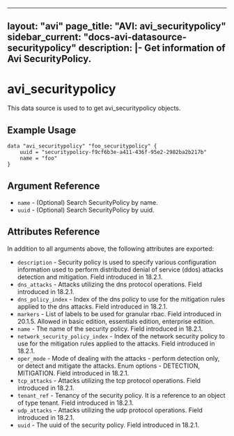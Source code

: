 <!--
    Copyright 2021 VMware, Inc.
    SPDX-License-Identifier: Mozilla Public License 2.0
-->
---
layout: "avi"
page_title: "AVI: avi_securitypolicy"
sidebar_current: "docs-avi-datasource-securitypolicy"
description: |-
  Get information of Avi SecurityPolicy.
---

# avi_securitypolicy

This data source is used to to get avi_securitypolicy objects.

## Example Usage

```hcl
data "avi_securitypolicy" "foo_securitypolicy" {
    uuid = "securitypolicy-f9cf6b3e-a411-436f-95e2-2982ba2b217b"
    name = "foo"
}
```

## Argument Reference

* `name` - (Optional) Search SecurityPolicy by name.
* `uuid` - (Optional) Search SecurityPolicy by uuid.

## Attributes Reference

In addition to all arguments above, the following attributes are exported:

* `description` - Security policy is used to specify various configuration information used to perform distributed denial of service (ddos) attacks detection and mitigation. Field introduced in 18.2.1.
* `dns_attacks` - Attacks utilizing the dns protocol operations. Field introduced in 18.2.1.
* `dns_policy_index` - Index of the dns policy to use for the mitigation rules applied to the dns attacks. Field introduced in 18.2.1.
* `markers` - List of labels to be used for granular rbac. Field introduced in 20.1.5. Allowed in basic edition, essentials edition, enterprise edition.
* `name` - The name of the security policy. Field introduced in 18.2.1.
* `network_security_policy_index` - Index of the network security policy to use for the mitigation rules applied to the attacks. Field introduced in 18.2.1.
* `oper_mode` - Mode of dealing with the attacks - perform detection only, or detect and mitigate the attacks. Enum options - DETECTION, MITIGATION. Field introduced in 18.2.1.
* `tcp_attacks` - Attacks utilizing the tcp protocol operations. Field introduced in 18.2.1.
* `tenant_ref` - Tenancy of the security policy. It is a reference to an object of type tenant. Field introduced in 18.2.1.
* `udp_attacks` - Attacks utilizing the udp protocol operations. Field introduced in 18.2.1.
* `uuid` - The uuid of the security policy. Field introduced in 18.2.1.

